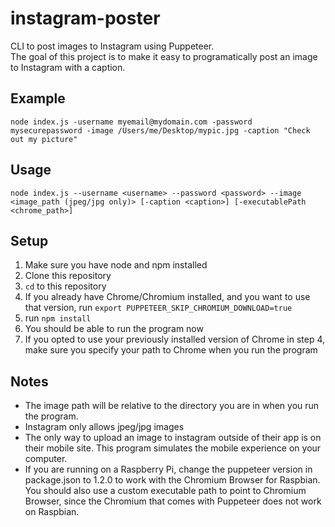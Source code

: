 # instagram-poster
CLI to post images to Instagram using Puppeteer.  
The goal of this project is to make it easy to programatically post an image to Instagram with a caption.

## Example
```
node index.js -username myemail@mydomain.com -password mysecurepassword -image /Users/me/Desktop/mypic.jpg -caption "Check out my picture"
```

## Usage
```
node index.js --username <username> --password <password> --image <image_path (jpeg/jpg only)> [-caption <caption>] [-executablePath <chrome_path>]
```

## Setup
1. Make sure you have node and npm installed
2. Clone this repository
3. `cd` to this repository
4. If you already have Chrome/Chromium installed, and you want to use that version, run `export PUPPETEER_SKIP_CHROMIUM_DOWNLOAD=true`
5. run `npm install`
6. You should be able to run the program now
7. If you opted to use your previously installed version of Chrome in step 4, make sure you specify your path to Chrome when you run the program

## Notes
* The image path will be relative to the directory you are in when you run the program.
* Instagram only allows jpeg/jpg images
* The only way to upload an image to instagram outside of their app is on their mobile site. This program simulates the mobile experience on your computer.
* If you are running on a Raspberry Pi, change the puppeteer version in package.json to 1.2.0 to work with the Chromium Browser for Raspbian. You should also use a custom executable path to point to Chromium Browser, since the Chromium that comes with Puppeteer does not work on Raspbian.
